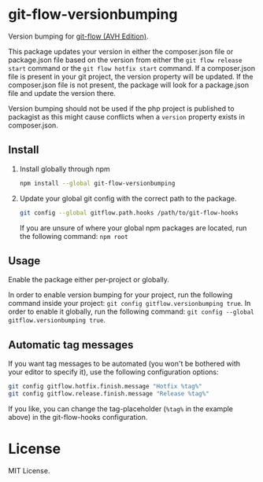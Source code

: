 git-flow-versionbumping
==============

Version bumping for [git-flow (AVH Edition)][1].

This package updates your version in either the composer.json file or package.json file based on the version from either the `git flow release start` command or the `git flow hotfix start` command. If a composer.json file is present in your git project, the version property will be updated. If the composer.json file is not present, the package will look for a package.json file and update the version there.

Version bumping should not be used if the php project is published to packagist as this might cause conflicts when a `version` property exists in composer.json.

Install
-------

1. Install globally through npm

    ```sh
    npm install --global git-flow-versionbumping
    ```

2. Update your global git config with the correct path to the package.

    ```sh
    git config --global gitflow.path.hooks /path/to/git-flow-hooks
    ```
    
    If you are unsure of where your global npm packages are located, run the following command: `npm root`

Usage
-------

Enable the package either per-project or globally.

In order to enable version bumping for your project, run the following command inside your project: `git config gitflow.versionbumping true`. In order to enable it globally, run the following command: `git config --global gitflow.versionbumping true`.

Automatic tag messages
-------

If you want tag messages to be automated (you won't be bothered with your editor to specify it), use the following configuration options:

```sh
git config gitflow.hotfix.finish.message "Hotfix %tag%"
git config gitflow.release.finish.message "Release %tag%"
```

If you like, you can change the tag-placeholder (`%tag%` in the example above) in the git-flow-hooks configuration.

License
=======

MIT License.

[1]: https://github.com/petervanderdoes/gitflow
